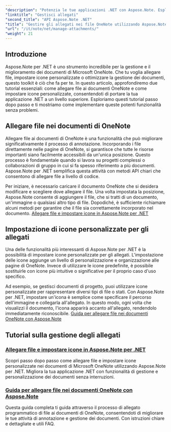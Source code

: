 ```yaml
---
"description": "Potenzia le tue applicazioni .NET con Aspose.Note. Esplora tutorial su come allegare file, impostare icone e recuperare allegati per uno sviluppo ottimizzato."
"linktitle": "Gestisci allegati"
"second_title": "API Aspose.Note .NET"
"title": "Gestire gli allegati nei file OneNote utilizzando Aspose.Note per .NET"
"url": "/it/note/net/manage-attachments/"
"weight": 21
---
```


## Introduzione

Aspose.Note per .NET è uno strumento incredibile per la gestione e il miglioramento dei documenti di Microsoft OneNote. Che tu voglia allegare file, impostare icone personalizzate o ottimizzare la gestione dei documenti, questo toolkit è ciò che fa per te. In questo articolo, approfondiremo due tutorial essenziali: come allegare file ai documenti OneNote e come impostare icone personalizzate, consentendoti di portare la tua applicazione .NET a un livello superiore. Esploriamo questi tutorial passo dopo passo e ti mostriamo come implementare queste potenti funzionalità senza problemi.

## Allegare file nei documenti di OneNote  
Allegare file ai documenti di OneNote è una funzionalità che può migliorare significativamente il processo di annotazione. Incorporando i file direttamente nelle pagine di OneNote, si garantisce che tutte le risorse importanti siano facilmente accessibili da un'unica posizione. Questo processo è fondamentale quando si lavora su progetti complessi o collaborazioni di gruppo in cui si fa spesso riferimento a più documenti. Aspose.Note per .NET semplifica questa attività con metodi API chiari che consentono di allegare file a livello di codice.

Per iniziare, è necessario caricare il documento OneNote che si desidera modificare e scegliere dove allegare il file. Una volta impostata la posizione, Aspose.Note consente di aggiungere il file, che si tratti di un documento, un'immagine o qualsiasi altro tipo di file. Dopodiché, è sufficiente richiamare alcuni metodi per garantire che il file sia correttamente incorporato nel documento.
[Allegare file e impostare icone in Aspose.Note per .NET](./attaching-files-setting-icons/)

## Impostazione di icone personalizzate per gli allegati  
Una delle funzionalità più interessanti di Aspose.Note per .NET è la possibilità di impostare icone personalizzate per gli allegati. L'impostazione delle icone aggiunge un livello di personalizzazione e organizzazione alle pagine di OneNote. Invece di utilizzare le icone predefinite, è possibile sostituirle con icone più intuitive o significative per il proprio caso d'uso specifico.

Ad esempio, se gestisci documenti di progetto, puoi utilizzare icone personalizzate per rappresentare diversi tipi di file o stati. Con Aspose.Note per .NET, impostare un'icona è semplice come specificare il percorso dell'immagine e collegarla all'allegato. In questo modo, ogni volta che visualizzi il documento, l'icona apparirà accanto all'allegato, rendendolo immediatamente riconoscibile.
[Guida per allegare file nei documenti OneNote con Aspose.Note](./attach-file-in-one-note-documents/)

## Tutorial sulla gestione degli allegati
### [Allegare file e impostare icone in Aspose.Note per .NET](./attaching-files-setting-icons/)
Scopri passo dopo passo come allegare file e impostare icone personalizzate nei documenti di Microsoft OneNote utilizzando Aspose.Note per .NET. Migliora la tua applicazione .NET con funzionalità di gestione e personalizzazione dei documenti senza interruzioni.
### [Guida per allegare file nei documenti OneNote con Aspose.Note](./attach-file-in-one-note-documents/)
Questa guida completa ti guida attraverso il processo di allegato programmatico di file ai documenti di OneNote, consentendoti di migliorare le tue attività di annotazione e gestione dei documenti. Con istruzioni chiare e dettagliate e utili FAQ.